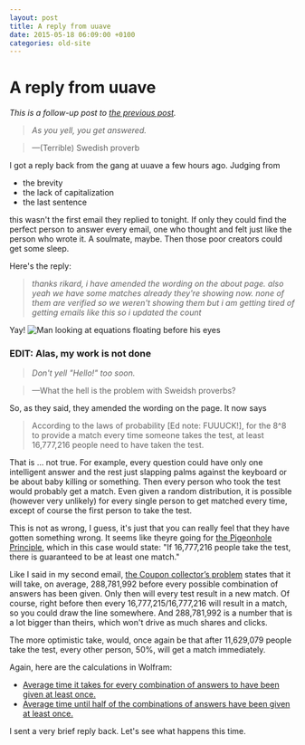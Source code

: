 ```yaml
---
layout: post
title: A reply from uuave
date: 2015-05-18 06:09:00 +0100
categories: old-site
---
```


# A reply from uuave

*This is a follow-up post to [the previous post](#EightEight.md.html).*

> *As you yell, you get answered.*

> —(Terrible) Swedish proverb

I got a reply back from the gang at uuave a few hours ago. Judging from

*   the brevity
*   the lack of capitalization
*   the last sentence

this wasn't the first email they replied to tonight. If only they could find the perfect person to answer every email, one who thought and felt just like the person who wrote it. A soulmate, maybe. Then those poor creators could get some sleep.

Here's the reply:

> *thanks rikard, i have amended the wording on the about page. also yeah we have some matches already they're showing now. none of them are verified so we weren't showing them but i am getting tired of getting emails like this so i updated the count*

Yay! ![Man looking at equations floating before his eyes](http://media1.giphy.com/media/i58xhIseqtRpC/giphy.gif)

### EDIT: Alas, my work is not done

> *Don't yell "Hello!" too soon.*

> —What the hell is the problem with Sweidsh proverbs?

So, as they said, they amended the wording on the page. It now says

> According to the laws of probability [Ed note: FUUUCK!], for the 8^8 to provide a match every time someone takes the test, at least 16,777,216 people need to have taken the test.

That is … not true. For example, every question could have only one intelligent answer and the rest just slapping palms against the keyboard or be about baby killing or something. Then every person who took the test would probably get a match. Even given a random distribution, it is possible (however very unlikely) for every single person to get matched every time, except of course the first person to take the test.

This is not as wrong, I guess, it's just that you can really feel that they have gotten something wrong. It seems like theyre going for [the Pigeonhole Principle](http://en.wikipedia.org/wiki/Pigeonhole_principle), which in this case would state: "If 16,777,216 people take the test, there is guaranteed to be at least one match."

Like I said in my second email, [the Coupon collector’s problem](http://en.wikipedia.org/wiki/Coupon_collector%27s_problem) states that it will take, on average, 288,781,992 before every possible combination of answers has been given. Only then will every test result in a new match. Of course, right before then every 16,777,215/16,777,216 will result in a match, so you could draw the line somewhere. And 288,781,992 is a number that is a lot bigger than theirs, which won't drive as much shares and clicks.

The more optimistic take, would, once again be that after 11,629,079 people take the test, every other person, 50%, will get a match immediately.

Again, here are the calculations in Wolfram:

*   [Average time it takes for every combination of answers to have been given at least once.](http://www.wolframalpha.com/input/?i=8%5E8*HarmonicNumber%288%5E8%29)
*   [Average time until half of the combinations of answers have been given at least once.](http://www.wolframalpha.com/input/?i=8%5E8*%28HarmonicNumber%288%5E8%29+-+HarmonicNumber%288%5E8%2F2%29%29)

I sent a very brief reply back. Let's see what happens this time.
